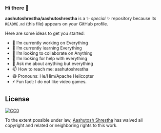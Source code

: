 ### Hi there 👋


**aashutoshrestha/aashutoshrestha** is a ✨ _special_ ✨ repository because its `README.md` (this file) appears on your GitHub profile.

Here are some ideas to get you started:

- 🔭 I’m currently working on Everything
- 🌱 I’m currently learning Everything
- 👯 I’m looking to collaborate on Anything
- 🤔 I’m looking for help with everything
- 💬 Ask me about anything but everything
- 📫 How to reach me: aashutoshrestha
- 😄 Pronouns: He/Him/Apache Helicopter
- ⚡ Fun fact: I do not like video games.


## License

[![CC0](https://licensebuttons.net/p/zero/1.0/88x31.png)](https://creativecommons.org/publicdomain/zero/1.0/)

To the extent possible under law, [Aashutosh Shrestha](https://aashutoshrestha.com.np) has waived all copyright and related or neighboring rights to this work.
